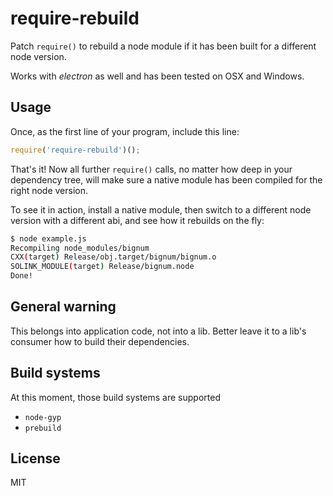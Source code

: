 
# require-rebuild

  Patch `require()` to rebuild a node module if it has been built for a different node version.

  Works with _electron_ as well and has been tested on OSX and Windows.

## Usage

  Once, as the first line of your program, include this line:

```js
require('require-rebuild')();
```

  That's it! Now all further `require()` calls, no matter how deep in your dependency tree,  will make sure a native module has been compiled for the right node version.

  To see it in action, install a native module, then switch to a different node version with a different abi, and see how it rebuilds on the fly:

```bash
$ node example.js
Recompiling node_modules/bignum
CXX(target) Release/obj.target/bignum/bignum.o
SOLINK_MODULE(target) Release/bignum.node
Done!
```

## General warning

This belongs into application code, not into a lib. Better leave it to a lib's consumer how to build their dependencies.

## Build systems

At this moment, those build systems are supported

- `node-gyp`
- `prebuild`

## License

  MIT

